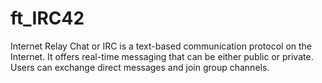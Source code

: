 # ft_IRC42
Internet Relay Chat or IRC is a text-based communication protocol on the Internet. It offers real-time messaging that can be either public or private. Users can exchange direct messages and join group channels.
